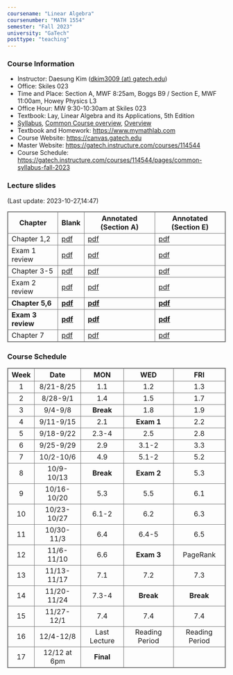 ```yaml
---
coursename: "Linear Algebra"
coursenumber: "MATH 1554"
semester: "Fall 2023"
university: "GaTech"
posttype: "teaching"
---
```


### Course Information
- Instructor: Daesung Kim ([dkim3009 (at) gatech.edu](mailto:dkim3009@gatech.edu))
- Office: Skiles 023
- Time and Place: Section A, MWF 8:25am, Boggs B9 / Section E, MWF 11:00am, Howey Physics L3 
- Office Hour: MW 9:30-10:30am at Skiles 023 
- Textbook: Lay, Linear Algebra and its Applications, 5th Edition
- [Syllabus](https://gatech.instructure.com/courses/114544/pages/common-syllabus-fall-2023), [Common Course overview](https://sbarone7.math.gatech.edu/ma1554_course_overview.pdf), [Overview](m1554-overview.pdf)
- Textbook and Homework: https://www.mymathlab.com 
- Course Website: https://canvas.gatech.edu
- Master Website: https://gatech.instructure.com/courses/114544
- Course Schedule: https://gatech.instructure.com/courses/114544/pages/common-syllabus-fall-2023


### Lecture slides
(Last update: 2023-10-27,14:47)

| Chapter           | Blank                                                               | Annotated (Section A)              | Annotated (Section E)              |
| -                 | -                                                                   | -                                  | -                                  |
| Chapter 1,2       | [pdf](https://sbarone7.math.gatech.edu/Chapters_1_and_2.pdf)        | [pdf](m1554-chap12-A.pdf)          | [pdf](m1554-chap12-E.pdf)          |
| Exam 1 review     | [pdf](m1554-exam1review.pdf)                                        | [pdf](m1554-exam1review-A.pdf)     | [pdf](m1554-exam1review-E.pdf)     |
| Chapter 3-5       | [pdf](https://sbarone7.math.gatech.edu/Chapters_3_thru_5.pdf)       | [pdf](m1554-chap35-A.pdf)          | [pdf](m1554-chap35-E.pdf)          |
| Exam 2 review     | [pdf](m1554-exam2review.pdf)                                        | [pdf](m1554-exam2review-A.pdf)     | [pdf](m1554-exam2review-E.pdf)     |
| **Chapter 5,6**   | **[pdf](https://sbarone7.math.gatech.edu/Chapters_5_and_6.pdf)**    | **[pdf](m1554-chap56-A.pdf)**      | **[pdf](m1554-chap56-E.pdf)**      |
| **Exam 3 review** | **[pdf](m1554-exam3review.pdf)**                                    | **[pdf](m1554-exam3review-A.pdf)** | **[pdf](m1554-exam3review-E.pdf)** |
| Chapter 7         | [pdf](https://sbarone7.math.gatech.edu/Chapters_PageRank_and_7.pdf) | [pdf](m1554-chapP7-A.pdf)          | [pdf](m1554-chapP7-E.pdf)          |

### Course Schedule
| Week  | Date         | MON          | WED            | FRI            |
| :---: | :---:        | :---:        | :---:          | :---:          |
| 1     | 8/21-8/25    | 1.1          | 1.2            | 1.3            |
| 2     | 8/28-9/1     | 1.4          | 1.5            | 1.7            |
| 3     | 9/4-9/8      | **Break**    | 1.8            | 1.9            |
| 4     | 9/11-9/15    | 2.1          | **Exam 1**     | 2.2            |
| 5     | 9/18-9/22    | 2.3-4        | 2.5            | 2.8            |
| 6     | 9/25-9/29    | 2.9          | 3.1-2          | 3.3            |
| 7     | 10/2-10/6    | 4.9          | 5.1-2          | 5.2            |
| 8     | 10/9-10/13   | **Break**    | **Exam 2**     | 5.3            |
| 9     | 10/16-10/20  | 5.3          | 5.5            | 6.1            |
| 10    | 10/23-10/27  | 6.1-2        | 6.2            | 6.3            |
| 11    | 10/30-11/3   | 6.4          | 6.4-5          | 6.5            |
| 12    | 11/6-11/10   | 6.6          | **Exam 3**     | PageRank       |
| 13    | 11/13-11/17  | 7.1          | 7.2            | 7.3            |
| 14    | 11/20-11/24  | 7.3-4        | **Break**      | **Break**      |
| 15    | 11/27-12/1   | 7.4          | 7.4            | 7.4            |
| 16    | 12/4-12/8    | Last Lecture | Reading Period | Reading Period |
| 17    | 12/12 at 6pm | **Final**    |                |                |


<style>
table, th, td {
  border: 1px solid #777;
  border-collapse: collapse;
}
</style>

